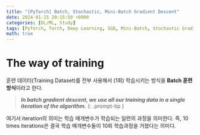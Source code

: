 ```yaml
---
title: "[PyTorch] Batch, Stochastic, Mini-Batch Gradient Descent"
date: 2024-01-15 20:15:50 +0900
categories: [DL/ML, Study]
tags: [PyTorch, Torch, Deep Learning, SGD, Mini-Batch, Stochastic Gradient Descent, Batch, Python]
math: true
---
```


# The way of training

훈련 데이터(Training Dataset)를 전부 사용해서 (1회) 학습시키는 방식을 **Batch 훈련 방식**이라고 한다.
> ***In batch gradient descent, we use all our training data in a single iteration of the algorithm.***
{: .prompt-tip }

여기서 iteration의 의미는 학습 매개변수가 학습되는 일련의 과정을 의미한다. 즉, 10 times iterations은 결국 학습 매개변수들이 10회 학습과정을 거쳤다는 의미다.

